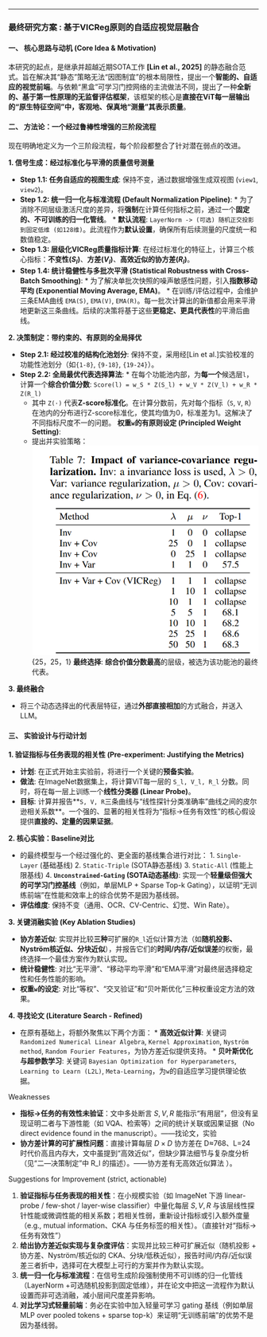 
---

### **最终研究方案 : 基于VICReg原则的自适应视觉层融合**

#### **一、 核心思路与动机 (Core Idea & Motivation)**

本研究的起点，是继承并超越近期SOTA工作 **[Lin et al., 2025]** 的静态融合范式。旨在解决其“静态”策略无法“因图制宜”的根本局限性，提出一个**智能的、自适应的视觉前端**。与依赖“黑盒”可学习门控网络的主流做法不同，提出了一种**全新的、基于第一性原理的无监督评估框架**，该框架的核心是**直接在ViT每一层输出的“原生特征空间”中，客观地、保真地“测量”其表示质量**。

#### **二、 方法论：一个经过鲁棒性增强的三阶段流程**

现在明确地定义为一个三阶段流程，每个阶段都整合了针对潜在弱点的改进。

**1. 信号生成：经过标准化与平滑的质量信号测量**
   *   **Step 1.1: 任务自适应的视图生成**: 保持不变，通过数据增强生成双视图 (`view1`, `view2`)。
   *   **Step 1.2: 统一归一化与标准流程 (Default Normalization Pipeline)**:
      *   为了消除不同层级激活尺度的差异，将**强制**在计算任何指标之前，通过一个**固定的、不可训练的归一化管线**。
      *   **默认流程**: `LayerNorm -> (可选) 随机正交投影到固定低维 (如128维)`。此流程作为**默认设置**，确保所有后续测量的尺度统一和数值稳定。
   *   **Step 1.3: 层级化VICReg质量指标计算**: 在经过标准化的特征上，计算三个核心指标：**不变性($S_l$)**、**方差($V_l$)**、**高效近似的协方差($R_l$)**。
   *   **Step 1.4: 统计稳健性与多批次平滑 (Statistical Robustness with Cross-Batch Smoothing)**:
      *   为了解决单批次快照的噪声敏感性问题，引入**指数移动平均 (Exponential Moving Average, EMA)**。
      *   在训练/评估过程中，会维护三条EMA曲线 `EMA(S)`, `EMA(V)`, `EMA(R)`。每一批次计算出的新值都会用来平滑地更新这三条曲线。后续的决策将基于这些**更稳定、更具代表性**的平滑后曲线。

**2. 决策制定：带约束的、有原则的全局择优**
   *   **Step 2.1: 经过校准的结构化池划分**: 保持不变，采用经[Lin et al.]实验校准的功能性池划分（如`{1-8}`, `{9-18}`, `{19-24}`）。
   *   **Step 2.2: 全局最优代表选择算法**:
      *   在每个功能池内部，为**每一个**候选层`l`，计算一个**综合价值分数**:
         `Score(l) = w_S * Z(S_l) + w_V * Z(V_l) + w_R * Z(R_l)`
         *   其中 `Z(·)` 代表**Z-score标准化**。在计算分数前，先对每个指标（`S`, `V`, `R`）在池内的分布进行Z-score标准化，使其均值为0，标准差为1。这解决了不同指标尺度不一的问题。
         **权重`w`的有原则设定 (Principled Weight Setting)**:
         *   提出并实验策略：
            ![image\λ_β_γ.png](image/λ_β_γ.png)
                {25，25，1}
         **最终选择**: **综合价值分数最高**的层级，被选为该功能池的最终代表。

**3. 最终融合**
   *   将三个动态选择出的代表层特征，通过**外部直接相加**的方式融合，并送入LLM。

#### **三、 实验设计与行动计划**

**1. 验证指标与任务表现的相关性 (Pre-experiment: Justifying the Metrics)**
   *   **计划**: 在正式开始主实验前，将进行一个关键的**预备实验**。
   *   **做法**: 在ImageNet数据集上，将计算ViT每一层的 `S_l, V_l, R_l` 分数。同时，将在每一层上训练一个**线性分类器 (Linear Probe)**。
   *   **目标**: 计算并报告**`S, V, R`三条曲线与“线性探针分类准确率”曲线之间的皮尔逊相关系数**。一个强的、显著的相关性将为“指标→任务有效性”的核心假设提供**直接的、定量的因果证据**。

**2. 核心实验：Baseline对比**
   *   的最终模型与一个经过强化的、更全面的基线集合进行对比：
      1.  `Single-Layer` (基础基线)
      2.  `Static-Triple` (SOTA静态基线)
      3.  `Static-All` (性能上限基线)
      4.  **`Unconstrained-Gating` (SOTA动态基线)**: 实现一个**轻量级但强大的可学习门控基线**（例如，单层MLP + Sparse Top-k Gating），以证明“无训练前端”在性能和效率上的综合优势不是因为基线弱。
   *   **评估维度**: 保持不变（通用、OCR、CV-Centric、幻觉、Win Rate）。

**3. 关键消融实验 (Key Ablation Studies)**
   *   **协方差近似**: 实现并比较**三种**可扩展的`R_l`近似计算方法（如**随机投影、Nyström核近似、分块近似**），并报告它们的**时间/内存/近似误差**的权衡，最终选择一个最佳方案作为默认实现。
   *   **统计稳健性**: 对比“无平滑”、“移动平均平滑”和“EMA平滑”对最终层选择稳定性和任务性能的影响。
   *   **权重`w`的设定**: 对比“等权”、“交叉验证”和“贝叶斯优化”三种权重设定方法的效果。

**4. 寻找论文 (Literature Search - Refined)**
   *   在原有基础上，将额外聚焦以下两个方面：
      *   **高效近似计算**: 关键词 `Randomized Numerical Linear Algebra`, `Kernel Approximation`, `Nyström method`, `Random Fourier Features`，为协方差近似提供支持。
      *   **贝叶斯优化与超参数学习**: 关键词 `Bayesian Optimization for Hyperparameters`, `Learning to Learn (L2L)`, `Meta-Learning`，为`w`的自适应学习提供理论依据。





Weaknesses

* **指标→任务的有效性未验证**：文中多处断言 $S,V,R$ 能指示“有用层”，但没有呈现证明二者与下游性能（如 VQA、检索等）之间的统计关联或因果证据（No direct evidence found in the manuscript）。——找论文，实验
* **协方差计算的可扩展性问题**：直接计算每层 $D\times D$ 协方差在 D≈768、L=24 时代价高且内存大，文中虽提到“高效近似”，但缺少算法细节与复杂度分析（见“二—决策制定”中 R\_l 的描述）。——协方差有无高效近似算法
）。


Suggestions for Improvement (strict, actionable)

1. **验证指标与任务表现的相关性**：在小规模实验（如 ImageNet 下游 linear-probe / few-shot / layer-wise classifier）中量化每层 $S,V,R$ 与该层线性探针性能或微调性能的相关系数；若相关性弱，重新设计指标或引入额外度量（e.g., mutual information、CKA 与任务标签的相关性）。（直接针对“指标→任务有效性”）
2. **给出协方差近似实现与复杂度评估**：实现并比较三种可扩展近似（随机投影 + 协方差、Nyström/核近似的 CKA、分块/低秩近似），报告时间/内存/近似误差三者折中，选择可在大模型上可行的方案并作为默认实现。
3. **统一归一化与标准流程**：在信号生成阶段强制使用不可训练的归一化管线（LayerNorm +可选随机投影到固定低维），并在论文中把这一流程作为默认设置而非可选消融，减小层间尺度差异影响。
4. **对比学习式轻量前端**：务必在实验中加入轻量可学习 gating 基线（例如单层 MLP over pooled tokens + sparse top-k）来证明“无训练前端”的优势不是因为基线弱。


